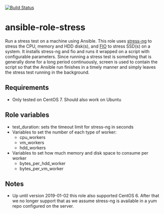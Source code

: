[![Build Status](https://travis-ci.org/CSCfi/ansible-role-stress.svg?branch=master)](https://travis-ci.org/CSCfi/ansible-role-stress)
# ansible-role-stress

Run a stress test on a machine using Ansible. This role uses
[stress-ng](http://kernel.ubuntu.com/~cking/stress-ng/) to stress the CPU,
memory and HDD disk(s), and [FIO](https://fio.readthedocs.io/en/latest/fio_doc.html)
to stress SSD(s) on a system. It installs stress-ng and fio and runs it wrapped on a
script with configurable parameters. Since running a stress test is something that is
generally done for a long period continuously, screen is used to contain
the script so that the Ansible run finishes in a timely manner and simply leaves
the stress test running in the background.

Requirements
------------

  * Only tested on CentOS 7. Should also work on Ubuntu

Role variables
--------------

  * test_duration: sets the timeout limit for stress-ng in seconds
  * Variables to set the number of each type of worker:
    * cpu_workers
    * vm_workers
    * hdd_workers
  * Variables to set how much memory and disk space to consume per worker
    * bytes_per_hdd_worker
    * bytes_per_vm_worker

Notes
----
   * Up until version 2019-01-02 this role also supported CentOS 6. After that we no longer support that as we assume stress-ng is available in a yum repo configured on the server.
